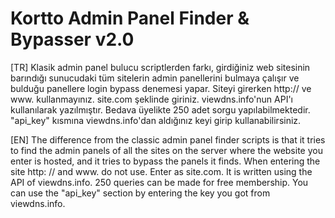 # Kortto Admin Panel Finder & Bypasser v2.0

[TR] Klasik admin panel bulucu scriptlerden farkı, girdiğiniz web sitesinin barındığı sunucudaki tüm sitelerin admin panellerini bulmaya çalışır ve bulduğu panellere login bypass denemesi yapar. Siteyi girerken http:// ve www. kullanmayınız. site.com şeklinde giriniz. viewdns.info'nun API'ı kullanılarak yazılmıştır. Bedava üyelikte 250 adet sorgu yapılabilmektedir. "api_key" kısmına viewdns.info'dan aldığınız keyi girip kullanabilirsiniz.

[EN] The difference from the classic admin panel finder scripts is that it tries to find the admin panels of all the sites on the server where the website you enter is hosted, and it tries to bypass the panels it finds. When entering the site http: // and www. do not use. Enter as site.com. It is written using the API of viewdns.info. 250 queries can be made for free membership. You can use the "api_key" section by entering the key you got from viewdns.info.
